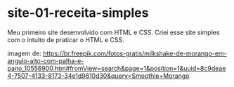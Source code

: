 # site-01-receita-simples
Meu primeiro site desenvolvido com HTML e CSS. Criei esse site simples com o intuito de praticar o HTML e CSS.

imagem de: https://br.freepik.com/fotos-gratis/milkshake-de-morango-em-angulo-alto-com-palha-e-pano_10556900.htm#fromView=search&page=1&position=1&uuid=8c9deae4-7507-4133-8173-34e1d9610d30&query=Smoothie+Morango
